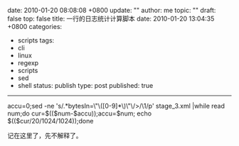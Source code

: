 date: 2010-01-20 08:08:08 +0800
update: ""
author: me
topic: ""
draft: false
top: false
title: 一行的日志统计计算脚本
date: 2010-01-20 13:04:35 +0800
categories:
- scripts
tags:
- cli
- linux
- regexp
- scripts
- sed
- shell
status: publish
type: post
published: true
---
<p>﻿accu=0;sed -ne 's/.*bytesIn=\"\([0-9]*\)\"\/&gt;/\1/p' stage_3.xml |while read num;do cur=$(($num-$accu));accu=$num; echo $(($cur/20/1024/1024));done</p>

<p>记在这里了，先不解释了。</p>

